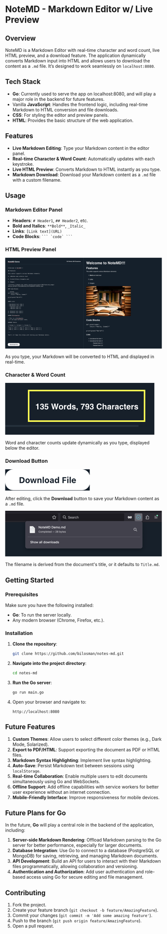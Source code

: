 # NoteMD - Markdown Editor w/ Live Preview

## Overview

NoteMD is a Markdown Editor with real-time character and word count, live HTML preview, and a download feature. The application dynamically converts Markdown input into HTML and allows users to download the content as a `.md` file. It’s designed to work seamlessly on `localhost:8080`.

## Tech Stack

- **Go**: Currently used to serve the app on localhost:8080, and will play a major role in the backend for future features.
- Vanilla **JavaScript**: Handles the frontend logic, including real-time Markdown to HTML conversion and file downloads.
- **CSS**: For styling the editor and preview panels.
- **HTML**: Provides the basic structure of the web application.

## Features

- **Live Markdown Editing**: Type your Markdown content in the editor panel.
- **Real-time Character & Word Count**: Automatically updates with each keystroke.
- **Live HTML Preview**: Converts Markdown to HTML instantly as you type.
- **Markdown Download**: Download your Markdown content as a `.md` file with a custom filename.

## Usage

### Markdown Editor Panel

- **Headers**: `# Header1`, `## Header2`, etc.
- **Bold and Italics**: `**Bold**`, `_Italic_`
- **Links**: `[Link text](URL)`
- **Code Blocks**: ```` ``` `code` ``` ````

### HTML Preview Panel

![Image of NoteMD's Page](static/images/NoteMD_Demo.png)

As you type, your Markdown will be converted to HTML and displayed in real-time.

### Character & Word Count

![Image of NoteMD's Character & Word Counter](static/images/NoteMD_WordCharCount.png)

Word and character counts update dynamically as you type, displayed below the editor.

### Download Button

![Image of NoteMD's Download Button](static/images/NoteMD_Download_1.png)

After editing, click the **Download** button to save your Markdown content as a `.md` file.

![Image of NoteMD's Download](static/images/NoteMD_Download_2.png)

The filename is derived from the document's title, or it defaults to `Title.md`.

## Getting Started

### Prerequisites

Make sure you have the following installed:

- **Go**: To run the server locally.
- Any modern browser (Chrome, Firefox, etc.).

### Installation

1. **Clone the repository**:
    ```bash
    git clone https://github.com/bilosman/notes-md.git
    ```

2. **Navigate into the project directory**:
    ```bash
    cd notes-md
    ```

3. **Run the Go server**:
    ```bash
    go run main.go
    ```

4. Open your browser and navigate to:
    ```
    http://localhost:8080
    ```

## Future Features

1. **Custom Themes**: Allow users to select different color themes (e.g., Dark Mode, Solarized).
2. **Export to PDF/HTML**: Support exporting the document as PDF or HTML files.
3. **Markdown Syntax Highlighting**: Implement live syntax highlighting.
4. **Auto-Save**: Persist Markdown text between sessions using `localStorage`.
5. **Real-time Collaboration**: Enable multiple users to edit documents simultaneously using Go and WebSockets.
6. **Offline Support**: Add offline capabilities with service workers for better user experience without an internet connection.
7. **Mobile-Friendly Interface**: Improve responsiveness for mobile devices.

## Future Plans for Go

In the future, **Go** will play a central role in the backend of the application, including:

1. **Server-side Markdown Rendering**: Offload Markdown parsing to the Go server for better performance, especially for larger documents.
2. **Database Integration**: Use Go to connect to a database (PostgreSQL or MongoDB) for saving, retrieving, and managing Markdown documents.
3. **API Development**: Build an API for users to interact with their Markdown files programmatically, allowing collaboration and versioning.
4. **Authentication and Authorization**: Add user authentication and role-based access using Go for secure editing and file management.


## Contributing

1. Fork the project.
2. Create your feature branch (`git checkout -b feature/AmazingFeature`).
3. Commit your changes (`git commit -m 'Add some amazing feature'`).
4. Push to the branch (`git push origin feature/AmazingFeature`).
5. Open a pull request.
